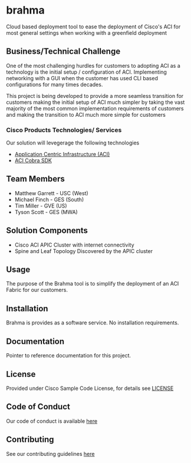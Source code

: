 # brahma

Cloud based deployment tool to ease the deployment of Cisco's ACI for most general settings when working with a greenfield deployment


## Business/Technical Challenge

One of the most challenging hurdles for customers to adopting ACI as a technology is the initial setup / configuration of ACI.  Implementing networking with a GUI when the customer has used CLI based configurations for many times decades.

This project is being developed to provide a more seamless transition for customers making the initial setup of ACI much simpler by taking the vast majority of the most common implementation requirements of customers and making the transition to ACI much more simple for customers


### Cisco Products Technologies/ Services

Our solution will levegerage the following technologies

* [Application Centric Infrastructure (ACI)](http://cisco.com/go/aci)
* [ACI Cobra SDK](https://github.com/datacenter/cobra)

## Team Members

* Matthew Garrett - USC (West)
* Michael Finch - GES (South)
* Tim Miller - GVE (US)
* Tyson Scott - GES (MWA)


## Solution Components

* Cisco ACI APIC Cluster with internet connectivity
* Spine and Leaf Topology Discovered by the APIC cluster
<!-- This does not need to be completed during the initial submission phase  

Provide a brief overview of the components involved with this project. e.g Python /  -->


## Usage

The purpose of the Brahma tool is to simplify the deployment of an ACI Fabric for our customers.
<!-- This does not need to be completed during the initial submission phase  

Provide a brief overview of how to use the solution  -->



## Installation

Brahma is provides as a software service.  No installation requirements.


## Documentation

Pointer to reference documentation for this project.


## License

Provided under Cisco Sample Code License, for details see [LICENSE](./LICENSE.md)

## Code of Conduct

Our code of conduct is available [here](./CODE_OF_CONDUCT.md)

## Contributing

See our contributing guidelines [here](./CONTRIBUTING.md)
